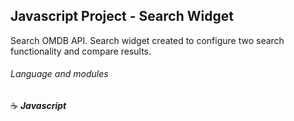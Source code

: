 ## Javascript Project - Search Widget

Search OMDB API. Search widget created to configure two search functionality and compare results.

###### Language and modules

:coffee: **_Javascript_**
